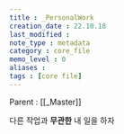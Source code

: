 ```yaml
---
title : _PersonalWork
creation_date : 22.10.18
last_modified :
note_type : metadata
category : core_file
memo_level : 0
aliases : 
tags : [core file]
---
```


Parent : [[_Master]]

다른 작업과 __무관한__ 내 일을 하자 